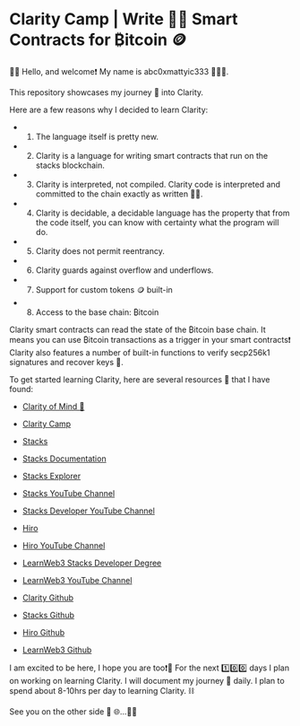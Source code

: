 # Clarity Camp | Write ✍🏻 Smart Contracts for ₿itcoin 🪙

👋🏻 Hello, and welcome❗️ My name is abc0xmattyic333 🙋🏼‍♂️.

This repository showcases my journey 🧭 into Clarity. 

Here are a few reasons why I decided to learn Clarity:

- 1. The language itself is pretty new.
- 2. Clarity is a language for writing smart contracts that run on the stacks blockchain.
- 3. Clarity is interpreted, not compiled. Clarity code is interpreted and committed to the chain exactly as written ✍🏻.
- 4. Clarity is decidable, a decidable language has the property that from the code itself, you can know with certainty what the program will do.
- 5. Clarity does not permit reentrancy.
- 6. Clarity guards against overflow and underflows.
- 7. Support for custom tokens 🪙 built-in
- 8. Access to the base chain: ₿itcoin

Clarity smart contracts can read the state of the ₿itcoin base chain. It means you can use ₿itcoin transactions as a trigger in your smart contracts❗️ Clarity also features a number of built-in functions to verify secp256k1 signatures and recover keys 🔑.

To get started learning Clarity, here are several resources 🌱 that I have found:

- [Clarity of Mind 🧠](https://book.clarity-lang.org/title-page.html)

- [Clarity Camp](https://learn.stacks.org/course/clarity-camp)

- [Stacks](https://www.stacks.co/)

- [Stacks Documentation](https://docs.stacks.co/concepts/clarity)

- [Stacks Explorer](https://explorer.hiro.so/?chain=mainnet)

- [Stacks YouTube Channel](https://www.youtube.com/@Stacks-btc)

- [Stacks Developer YouTube Channel](https://www.youtube.com/@Stacks-Developers)

- [Hiro](https://www.hiro.so/)

- [Hiro YouTube Channel](https://www.youtube.com/c/HiroSystems)

- [LearnWeb3 Stacks Developer Degree](https://learnweb3.io/degrees/stacks-developer-degree/)

- [LearnWeb3 YouTube Channel](https://www.youtube.com/@LearnWeb3IO)

- [Clarity Github](https://github.com/clarity-lang)

- [Stacks Github](https://github.com/stacks-network)

- [Hiro Github](https://github.com/hirosystems)

- [LearnWeb3 Github](https://github.com/LearnWeb3DAO)

I am excited to be here, I hope you are too❗️🫡
For the next 1️⃣0️⃣0️⃣ days I plan on working on learning Clarity. 
I will document my journey 🧭 daily. I plan to spend about 8-10hrs per day to learning Clarity. ⛓️

See you on the other side 🛜 🌐...✌🏻

